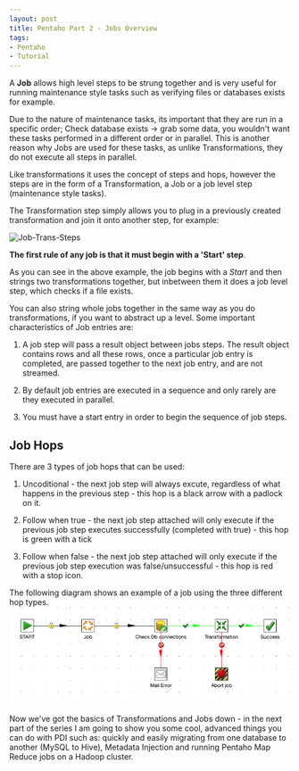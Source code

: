 ```yaml
---
layout: post
title: Pentaho Part 2 - Jobs Overview
tags:
- Pentaho
- Tutorial
---
```


A **Job** allows high level steps to be strung together and is very useful for running maintenance style tasks such as verifying files or databases exists for example.

Due to the nature of maintenance tasks, its important that they are run in a specific order; Check database exists -> grab some data, you wouldn't want these tasks performed in a different order or in parallel. This is another reason why Jobs are used for these tasks, as unlike Transformations, they do not execute all steps in parallel.

Like transformations it uses the concept of steps and hops, however the steps are in the form of a Transformation, a Job or a job level step (maintenance style tasks).

The Transformation step simply allows you to plug in a previously created transformation and join it onto another step, for example:

![Job-Trans-Steps](http://wiki.pentaho.com/download/attachments/8291384/transformation_diagram_revised.jpg?version=1&modificationDate=1214485137000)

**The first rule of any job is that it must begin with a 'Start' step**.

As you can see in the above example, the job begins with a *Start* and then strings two transformations together, but inbetween them
it does a job level step, which checks if a file exists.

You can also string whole jobs together in the same way as you do transformations, if you want to abstract up a level. Some important characteristics of Job entries are:

1. A job step will pass a result object between jobs steps. The result object contains rows and all these rows, once a particular job entry is completed, are passed together to the next job entry, and are not streamed.

2. By default job entries are executed in a sequence and only rarely are they executed in parallel.

3. You must have a start entry in order to begin the sequence of job steps.

## Job Hops
There are 3 types of job hops that can be used:

1. Uncoditional - the next job step will always excute, regardless of what happens in the previous step - this hop is a black arrow with a padlock on it.

2. Follow when true - the next job step attached will only execute if the previous job step executes successfully (completed with true) - this hop is green with a tick

3. Follow when false - the next job step attached will only execute if the previous job step execution was false/unsuccessful - this hop is red with a stop icon.


The following diagram shows an example of a job using the three different hop types.
![Job Hops](../images/Pentaho/job_hops.png)


Now we've got the basics of Transformations and Jobs down - in the next part of the series I am going to show you some cool, advanced things you can do with PDI such as: quickly and easily migrating from one database to another (MySQL to Hive), Metadata Injection and running Pentaho Map Reduce jobs on a Hadoop cluster.